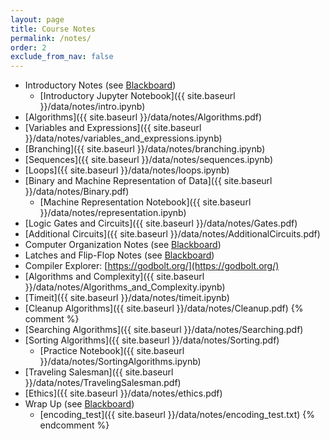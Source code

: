 ```yaml
---
layout: page
title: Course Notes 
permalink: /notes/
order: 2
exclude_from_nav: false
---
```


* Introductory Notes (see [Blackboard](https://easternct.blackboard.com/))
    * [Introductory Jupyter Notebook]({{ site.baseurl }}/data/notes/intro.ipynb)
* [Algorithms]({{ site.baseurl }}/data/notes/Algorithms.pdf)
* [Variables and Expressions]({{ site.baseurl }}/data/notes/variables_and_expressions.ipynb)
* [Branching]({{ site.baseurl }}/data/notes/branching.ipynb)
* [Sequences]({{ site.baseurl }}/data/notes/sequences.ipynb)
* [Loops]({{ site.baseurl }}/data/notes/loops.ipynb)
* [Binary and Machine Representation of Data]({{ site.baseurl }}/data/notes/Binary.pdf)
    * [Machine Representation Notebook]({{ site.baseurl }}/data/notes/representation.ipynb)
* [Logic Gates and Circuits]({{ site.baseurl }}/data/notes/Gates.pdf)
* [Additional Circuits]({{ site.baseurl }}/data/notes/AdditionalCircuits.pdf)
* Computer Organization Notes (see [Blackboard](https://easternct.blackboard.com/))
* Latches and Flip-Flop Notes (see [Blackboard](https://easternct.blackboard.com/))
* Compiler Explorer: [https://godbolt.org/](https://godbolt.org/)
* [Algorithms and Complexity]({{ site.baseurl }}/data/notes/Algorithms_and_Complexity.ipynb)
* [Timeit]({{ site.baseurl }}/data/notes/timeit.ipynb)
* [Cleanup Algorithms]({{ site.baseurl }}/data/notes/Cleanup.pdf)
{% comment %}
* [Searching Algorithms]({{ site.baseurl }}/data/notes/Searching.pdf)
* [Sorting Algorithms]({{ site.baseurl }}/data/notes/Sorting.pdf)
    * [Practice Notebook]({{ site.baseurl }}/data/notes/SortingAlgorithms.ipynb)
* [Traveling Salesman]({{ site.baseurl }}/data/notes/TravelingSalesman.pdf)
* [Ethics]({{ site.baseurl }}/data/notes/ethics.pdf)
* Wrap Up (see [Blackboard](https://easternct.blackboard.com/))
    * [encoding_test]({{ site.baseurl }}/data/notes/encoding_test.txt)
{% endcomment %}
